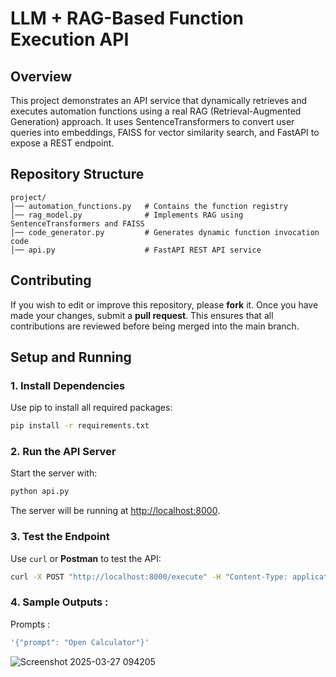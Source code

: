 # LLM + RAG-Based Function Execution API

## Overview

This project demonstrates an API service that dynamically retrieves and executes automation functions using a real RAG (Retrieval-Augmented Generation) approach. It uses SentenceTransformers to convert user queries into embeddings, FAISS for vector similarity search, and FastAPI to expose a REST endpoint.

## Repository Structure

```
project/
│── automation_functions.py   # Contains the function registry
│── rag_model.py              # Implements RAG using SentenceTransformers and FAISS
│── code_generator.py         # Generates dynamic function invocation code
│── api.py                    # FastAPI REST API service
```

## Contributing

If you wish to edit or improve this repository, please **fork** it. Once you have made your changes, submit a **pull request**. This ensures that all contributions are reviewed before being merged into the main branch.

## Setup and Running

### 1. Install Dependencies
Use pip to install all required packages:
```bash
pip install -r requirements.txt
```

### 2. Run the API Server
Start the server with:
```bash
python api.py
```
The server will be running at [http://localhost:8000](http://localhost:8000).

### 3. Test the Endpoint
Use `curl` or **Postman** to test the API:
```bash
curl -X POST "http://localhost:8000/execute" -H "Content-Type: application/json" -d '{"prompt": "Open Calculator"}'
```

### 4. Sample Outputs :
Prompts :
```bash
'{"prompt": "Open Calculator"}'
```

![Screenshot 2025-03-27 094205](https://github.com/user-attachments/assets/2bec4bb9-029e-4266-9fd7-f835427afbb0)

